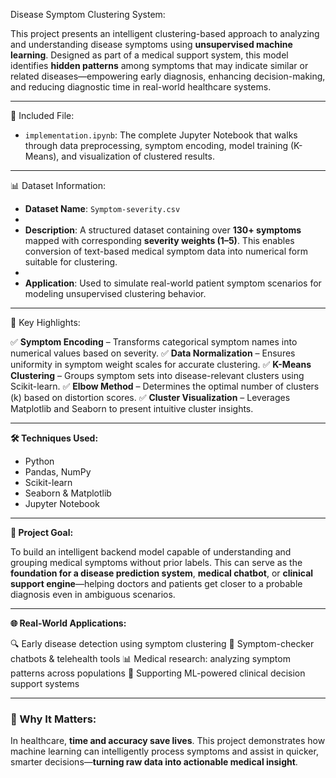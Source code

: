 Disease Symptom Clustering System:

This project presents an intelligent clustering-based approach to analyzing and understanding disease symptoms using **unsupervised machine learning**. Designed as part of a medical support system, this model identifies **hidden patterns** among symptoms that may indicate similar or related diseases—empowering early diagnosis, enhancing decision-making, and reducing diagnostic time in real-world healthcare systems.

---

📁 Included File:

* `implementation.ipynb`: The complete Jupyter Notebook that walks through data preprocessing, symptom encoding, model training (K-Means), and visualization of clustered results.

---

📊 Dataset Information:

* **Dataset Name**: `Symptom-severity.csv`
* 
* **Description**: A structured dataset containing over **130+ symptoms** mapped with corresponding **severity weights (1–5)**. This enables conversion of text-based medical symptom data into numerical form suitable for clustering.
* 
* **Application**: Used to simulate real-world patient symptom scenarios for modeling unsupervised clustering behavior.

---

🚀 Key Highlights:

✅ **Symptom Encoding** – Transforms categorical symptom names into numerical values based on severity.
✅ **Data Normalization** – Ensures uniformity in symptom weight scales for accurate clustering.
✅ **K-Means Clustering** – Groups symptom sets into disease-relevant clusters using Scikit-learn.
✅ **Elbow Method** – Determines the optimal number of clusters (k) based on distortion scores.
✅ **Cluster Visualization** – Leverages Matplotlib and Seaborn to present intuitive cluster insights.

---

**🛠 Techniques Used:**

* Python
* Pandas, NumPy
* Scikit-learn
* Seaborn & Matplotlib
* Jupyter Notebook

---

**🎯 Project Goal:**

To build an intelligent backend model capable of understanding and grouping medical symptoms without prior labels. This can serve as the **foundation for a disease prediction system**, **medical chatbot**, or **clinical support engine**—helping doctors and patients get closer to a probable diagnosis even in ambiguous scenarios.

---

**🌐 Real-World Applications:**

🔍 Early disease detection using symptom clustering
💬 Symptom-checker chatbots & telehealth tools
📊 Medical research: analyzing symptom patterns across populations
🧠 Supporting ML-powered clinical decision support systems

---

### 🙌 Why It Matters:

In healthcare, **time and accuracy save lives**. This project demonstrates how machine learning can intelligently process symptoms and assist in quicker, smarter decisions—**turning raw data into actionable medical insight**.

